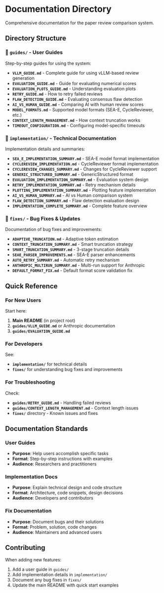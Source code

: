 # Documentation Directory

Comprehensive documentation for the paper review comparison system.

## Directory Structure

### 📖 `guides/` - User Guides
Step-by-step guides for using the system:

- **`VLLM_GUIDE.md`** - Complete guide for using vLLM-based review generation
- **`EVALUATION_GUIDE.md`** - Guide for evaluating numerical scores
- **`EVALUATION_PLOTS_GUIDE.md`** - Understanding evaluation plots
- **`RETRY_GUIDE.md`** - How to retry failed reviews
- **`FLAW_DETECTION_GUIDE.md`** - Evaluating consensus flaw detection
- **`AI_VS_HUMAN_GUIDE.md`** - Comparing AI with human review scores
- **`MODEL_FORMATS.md`** - Supported model formats (SEA-E, CycleReviewer, etc.)
- **`CONTEXT_LENGTH_MANAGEMENT.md`** - How context truncation works
- **`TIMEOUT_CONFIGURATION.md`** - Configuring model-specific timeouts

### 🔧 `implementation/` - Technical Documentation
Implementation details and summaries:

- **`SEA_E_IMPLEMENTATION_SUMMARY.md`** - SEA-E model format implementation
- **`CYCLEREVIEW_IMPLEMENTATION.md`** - CycleReviewer format implementation
- **`CYCLEREVIEW_CHANGES_SUMMARY.md`** - Changes for CycleReviewer support
- **`GENERIC_STRUCTURED_SUMMARY.md`** - GenericStructured format
- **`EVALUATION_IMPLEMENTATION_SUMMARY.md`** - Evaluation system design
- **`RETRY_IMPLEMENTATION_SUMMARY.md`** - Retry mechanism details
- **`PLOTTING_IMPLEMENTATION_SUMMARY.md`** - Plotting feature implementation
- **`AI_VS_HUMAN_SUMMARY.md`** - AI vs Human comparison system
- **`FLAW_DETECTION_SUMMARY.md`** - Flaw detection evaluation design
- **`IMPLEMENTATION_COMPLETE_SUMMARY.md`** - Complete feature overview

### 🐛 `fixes/` - Bug Fixes & Updates
Documentation of bug fixes and improvements:

- **`ADAPTIVE_TRUNCATION.md`** - Adaptive token estimation
- **`CONTEXT_TRUNCATION_SUMMARY.md`** - Smart truncation strategy
- **`SMART_TRUNCATION_SUMMARY.md`** - 3-stage truncation details
- **`SEAE_PARSER_IMPROVEMENTS.md`** - SEA-E parser enhancements
- **`AUTO_RETRY_SUMMARY.md`** - Automatic retry mechanism
- **`ANTHROPIC_MULTIRUN_SUMMARY.md`** - Multi-run support for Anthropic
- **`DEFAULT_FORMAT_FIX.md`** - Default format score validation fix

## Quick Reference

### For New Users
Start here:
1. **Main README** (in project root)
2. **`guides/VLLM_GUIDE.md`** or Anthropic documentation
3. **`guides/EVALUATION_GUIDE.md`**

### For Developers
See:
- **`implementation/`** for technical details
- **`fixes/`** for understanding bug fixes and improvements

### For Troubleshooting
Check:
- **`guides/RETRY_GUIDE.md`** - Handling failed reviews
- **`guides/CONTEXT_LENGTH_MANAGEMENT.md`** - Context length issues
- **`fixes/`** directory - Known issues and fixes

## Documentation Standards

### User Guides
- **Purpose**: Help users accomplish specific tasks
- **Format**: Step-by-step instructions with examples
- **Audience**: Researchers and practitioners

### Implementation Docs
- **Purpose**: Explain technical design and code structure
- **Format**: Architecture, code snippets, design decisions
- **Audience**: Developers and contributors

### Fix Documentation
- **Purpose**: Document bugs and their solutions
- **Format**: Problem, solution, code changes
- **Audience**: Maintainers and advanced users

## Contributing

When adding new features:
1. Add a user guide in `guides/`
2. Add implementation details in `implementation/`
3. Document any bug fixes in `fixes/`
4. Update the main README with quick start examples

